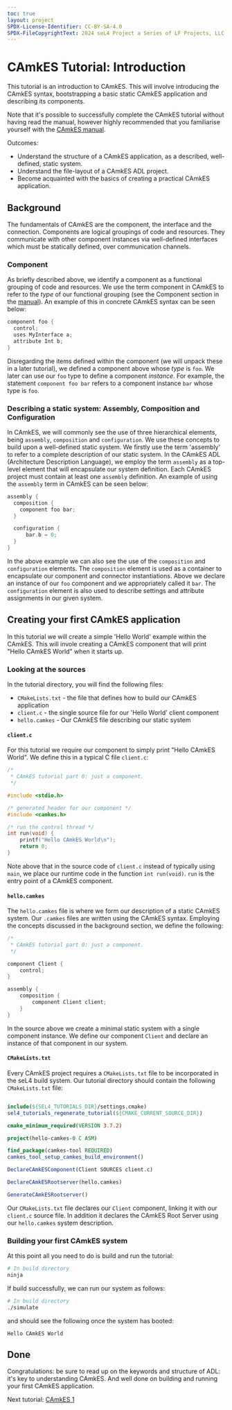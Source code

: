 ```yaml
---
toc: true
layout: project
SPDX-License-Identifier: CC-BY-SA-4.0
SPDX-FileCopyrightText: 2024 seL4 Project a Series of LF Projects, LLC.
---
```



# CAmkES Tutorial: Introduction

This tutorial is an introduction to CAmkES. This will involve introducing the CAmkES syntax, bootstrapping a basic
static CAmkES application and describing its components.

Note that it's possible to successfully complete the CAmkES tutorial without having read the manual, however highly
recommended that you familiarise yourself with the [CAmkES manual](https://github.com/seL4/camkes-tool/blob/master/docs/index.md).


Outcomes:
- Understand the structure of a CAmkES application, as a described, well-defined, static system.
- Understand the file-layout of a CAmkES ADL project.
- Become acquainted with the basics of creating a practical CAmkES application.

## Background

The fundamentals of CAmkES are the component, the interface and the connection. Components are logical
groupings of code and resources. They communicate with other component instances via well-defined
interfaces which must be statically defined, over communication channels.

### Component

As briefly described above, we identify a component as a functional grouping of code and resources. We
use the term component in CAmkES to refer to the *type* of our functional grouping (see the Component section in the [manual](https://github.com/seL4/camkes-tool/blob/master/docs/index.md#component)).
An example of this in concrete CAmkES syntax can be seen below:

```c
component foo {
  control;
  uses MyInterface a;
  attribute Int b;
}
```

Disregarding the items defined within the component (we will unpack these in a later tutorial), we defined a component above
whose *type* is `foo`. We later can use our `foo` type to define a component *instance*.
For example, the statement `component foo bar` refers to a component instance `bar` whose type is
`foo`.

### Describing a static system: Assembly, Composition and Configuration

In CAmkES, we will commonly see the use of three hierarchical elements, being `assembly`, `composition` and `configuration`. We use these concepts
to build upon a well-defined static system. We firstly use the term 'assembly' to refer to a complete description of our static system. In the CAmkES ADL (Architecture Description Language),
we employ the term `assembly` as a top-level element that will encapsulate our system definition. Each CAmkES project must contain
at least one `assembly` definition. An example of using the `assembly` term in CAmkES can be seen below:

```c
assembly {
  composition {
    component foo bar;
  }

  configuration {
      bar.b = 0;
  }
}
```

In the above example we can also see the use of the `composition` and `configuration` elements. The `composition` element is
used as a container to encapsulate our component and connector instantiations. Above we declare an instance of
our `foo` component and we appropriately called it `bar`. The `configuration` element is also used to describe settings and attribute
assignments in our given system.

## Creating your first CAmkES application

In this tutorial we will create a simple 'Hello World' example within the CAmkES. This will invole creating a CAmkES component that will
print "Hello CAmkES World" when it starts up.

### Looking at the sources

In the tutorial directory, you will find the following files:
* `CMakeLists.txt` - the file that defines how to build our CAmkES application
* `client.c` - the single source file for our 'Hello World' client component
* `hello.camkes` - Our CAmkES file describing our static system

#### `client.c`

For this tutorial we require our component to simply print "Hello CAmkES World". We define this in
a typical C file `client.c`:

```c
/*
 * CAmkES tutorial part 0: just a component.
 */

#include <stdio.h>

/* generated header for our component */
#include <camkes.h>

/* run the control thread */
int run(void) {
    printf("Hello CAmkES World\n");
    return 0;
}
```

Note above that in the source code of `client.c` instead of typically using `main`, we place
our runtime code in the function `int run(void)`. `run` is the entry point
of a CAmkES component.

#### `hello.camkes`

The `hello.camkes` file is where we form our description of a static CAmkES system. Our `.camkes`
files are written using the CAmkES syntax. Employing the concepts discussed in the background
section, we define the following:

```c
/*
 * CAmkES tutorial part 0: just a component.
 */

component Client {
    control;
}

assembly {
    composition {
        component Client client;
    }
}
```

In the source above we create a minimal static system with a single component instance. We define
our component `Client` and declare an instance of that component in our system.

#### `CMakeLists.txt`

Every CAmkES project requires a `CMakeLists.txt` file to be incorporated in the seL4 build system. Our tutorial
directory should contain the following `CMakeLists.txt` file:

```cmake

include(${SEL4_TUTORIALS_DIR}/settings.cmake)
sel4_tutorials_regenerate_tutorial(${CMAKE_CURRENT_SOURCE_DIR})

cmake_minimum_required(VERSION 3.7.2)

project(hello-camkes-0 C ASM)

find_package(camkes-tool REQUIRED)
camkes_tool_setup_camkes_build_environment()

DeclareCAmkESComponent(Client SOURCES client.c)

DeclareCAmkESRootserver(hello.camkes)

GenerateCAmkESRootserver()
```

Our `CMakeLists.txt` file declares our `Client` component, linking it with our `client.c` source
file. In addition it declares the CAmkES Root Server using our `hello.camkes` system description.

### Building your first CAmkES system

At this point all you need to do is build and run the tutorial:


```sh
# In build directory
ninja
```

If build successfully, we can run our system as follows:


```sh
# In build directory
./simulate
```

and should see the following once the system has booted:

```
Hello CAmkES World
```

## Done
 Congratulations: be sure to read up on the keywords and
structure of ADL: it's key to understanding CAmkES. And well done on
building and running your first CAmkES application.

Next tutorial: <a href="camkes1">CAmkES 1</a>
